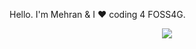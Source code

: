 Hello. I'm Mehran & I :heart: coding 4 FOSS4G.

<p align="center"> 
<img src="https://user-images.githubusercontent.com/10367311/108603934-0275ce00-7368-11eb-93d7-10012a4f3fd8.gif">
</p>

